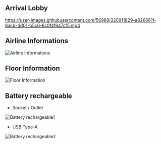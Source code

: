 ## Arrival Lobby

https://user-images.githubusercontent.com/56988/220911829-a826661f-8acb-4d01-b5c6-8c0f4f647cf5.mp4

## Airline Informations

![Airline Informations](https://user-images.githubusercontent.com/56988/220918111-adf4abfd-3bdc-4174-adef-420380db383c.jpg)

## Floor Information

![Floor Information](https://user-images.githubusercontent.com/56988/220914073-6b2d9734-805b-4709-be7f-2a9894e6cf13.jpg)

## Battery rechargeable 

- Socket / Outlet

![Battery rechargeable1](https://user-images.githubusercontent.com/56988/220912819-0f1c8873-32c2-43f1-9ae2-4437a2a9f5bf.jpg)

- USB Type-A

![Battery rechargeable2](https://user-images.githubusercontent.com/56988/220912999-0188b9af-e415-41f8-ba8c-50a3a277e078.jpg)
